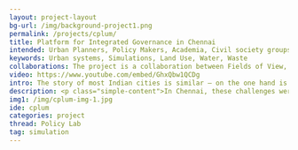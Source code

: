 ```yaml
---
layout: project-layout
bg-url: /img/background-project1.png
permalink: /projects/cplum/
title: Platform for Integrated Governance in Chennai
intended: Urban Planners, Policy Makers, Academia, Civil society groups
keywords: Urban systems, Simulations, Land Use, Water, Waste
collaborations: The project is a collaboration between Fields of View, Tamil Nadu State Land Use Board, Government of Tamil Nadu, Center for Urbanization, Buildings & Environment (CUBE) at IIT-Madras and Okapi Research. Our efforts in this project are supported by Sir Dorabji Tata Trust.
video: https://www.youtube.com/embed/GhxQbw1QCDg
intro: The story of most Indian cities is similar — on the one hand is rapid development and growth, and on the other scarce resources under extreme pressure, both from internal demand and environmental changes.
description: <p class="simple-content">In Chennai, these challenges were evident after the deluge in November-December 2015, the cyclone in December 2016, and the drought of 2017.</p><p class="simple-content">How can more integrated and actionable strategies be developed to meet these interconnected challenges? How can we create a platform for different stakeholders to come together to plan for a resilient future in a participatory manner? These are the questions we pursue in the project ‘A Platform Integrated Urban Governance in Metropolitan Chennai&#58; Developing Resilience Scenarios and Strategies Through Simulation and Gaming’. We propose to create a simulation-based tool that allows for testing future scenarios to create a more resilient future for Chennai.</p><p class="simple-content">The project is a collaboration between Fields of View; Tamil Nadu State Land Use Board, Government of Tamil Nadu; Center for Urbanization, Buildings & Environment (CUBE) at IIT-Madras; and Okapi Research. Our efforts in this project are supported by Sir Dorabji Tata Trust.
img1: /img/cplum-img-1.jpg
ide: cplum
categories: project
thread: Policy Lab
tag: simulation
---
```

